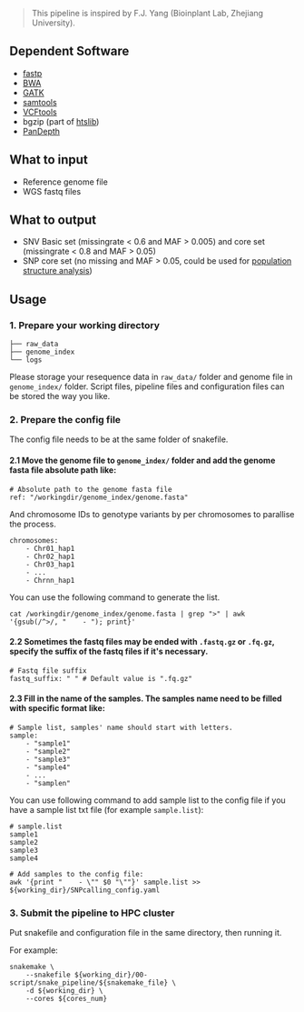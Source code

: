 > This pipeline is inspired by F.J. Yang (Bioinplant Lab, Zhejiang University).

## Dependent Software

- [fastp](https://github.com/OpenGene/fastp)
- [BWA](https://github.com/lh3/bwa)
- [GATK](https://gatk.broadinstitute.org/hc/en-us)
- [samtools](https://github.com/samtools/samtools)
- [VCFtools](https://github.com/vcftools/vcftools)
- bgzip (part of [htslib](https://github.com/samtools/htslib))
- [PanDepth](https://github.com/HuiyangYu/PanDepth)

## What to input

- Reference genome file
- WGS fastq files

## What to output

- SNV Basic set (missingrate < 0.6 and MAF > 0.005) and core set (missingrate < 0.8 and MAF > 0.05)
- SNP core set (no missing and MAF > 0.05, could be used for [population structure analysis](https://github.com/yaoxkkkkk/Population-structure-analysis-pipeline))

## Usage

### 1. Prepare your working directory

```shell
├── raw_data
├── genome_index
└── logs
```

Please storage your resequence data in `raw_data/` folder and genome file in `genome_index/` folder. Script files, pipeline files and configuration files can be stored the way you like.

### 2. Prepare the config file

The config file needs to be at the same folder of snakefile.

#### 2.1 Move the genome file to `genome_index/` folder and add the genome fasta file absolute path like:

```shell
# Absolute path to the genome fasta file
ref: "/workingdir/genome_index/genome.fasta" 
```

And chromosome IDs to genotype variants by per chromosomes to parallise the process.

```shell
chromosomes:
    - Chr01_hap1
    - Chr02_hap1
    - Chr03_hap1
    - ...
    - Chrnn_hap1
```

You can use the following command to generate the list.

```shell
cat /workingdir/genome_index/genome.fasta | grep ">" | awk '{gsub(/^>/, "    - "); print}'
```

#### 2.2 Sometimes the fastq files may be ended with `.fastq.gz` or `.fq.gz`, specify the suffix of the fastq files if it's necessary.

```shell
# Fastq file suffix
fastq_suffix: " " # Default value is ".fq.gz"
```

#### 2.3 Fill in the name of the samples. The samples name need to be filled with specific format like:

```shell
# Sample list, samples' name should start with letters.
sample:
    - "sample1"
    - "sample2"
    - "sample3"
    - "sample4"
    - ...
    - "samplen"
```

You can use following command to add sample list to the config file if you have a sample list txt file (for example `sample.list`):

```shell
# sample.list
sample1
sample2
sample3
sample4

# Add samples to the config file:
awk '{print "    - \"" $0 "\""}' sample.list >> ${working_dir}/SNPcalling_config.yaml
```

### 3. Submit the pipeline to HPC cluster

Put snakefile and configuration file in the same directory, then running it.

For example:

```shell
snakemake \
	--snakefile ${working_dir}/00-script/snake_pipeline/${snakemake_file} \
	-d ${working_dir} \
	--cores ${cores_num}
```
